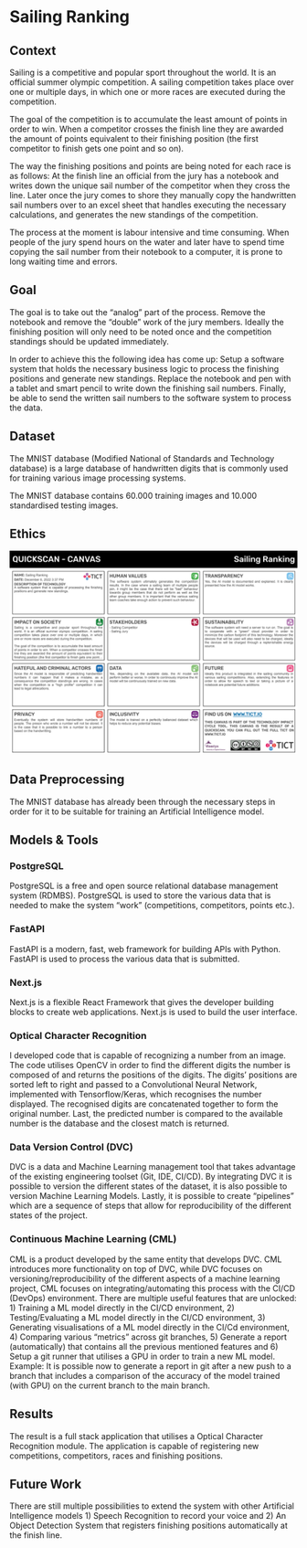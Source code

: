 # Sailing Ranking

## Context

Sailing is a competitive and popular sport throughout the world. It is an official summer olympic competition. A sailing competition takes place over one or multiple days, in which one or more races are executed during the competition. 

The goal of the competition is to accumulate the least amount of points in order to win. When a competitor crosses the finish line they are awarded the amount of points equivalent to their finishing position (the first competitor to finish gets one point and so on).

The way the finishing positions and points are being noted for each race is as follows: At the finish line an official from the jury has a notebook and writes down the unique sail number of the competitor when they cross the line. Later once the jury comes to shore they manually copy the handwritten sail numbers over to an excel sheet that handles executing the necessary calculations, and generates the new standings of the competition.

The process at the moment is labour intensive and time consuming. When people of the jury spend hours on the water and later have to spend time copying the sail number from their notebook to a computer, it is prone to long waiting time and errors.

## Goal

The goal is to take out the “analog” part of the process. Remove the notebook and remove the “double” work of the jury members. Ideally the finishing position will only need to be noted once and the competition standings should be updated immediately.

In order to achieve this the following idea has come up: Setup a software system that holds the necessary business logic to process the finishing positions and generate new standings. Replace the notebook and pen with a tablet and smart pencil to write down the finishing sail numbers. Finally, be able to send the written sail numbers to the software system to process the data.

## Dataset
The MNIST database (Modified National of Standards and Technology database) is a large database of handwritten digits that is commonly used for training various image processing systems.

The MNIST database contains 60.000 training images and 10.000 standardised testing images.

## Ethics
![ethics](./ethics.png)

## Data Preprocessing

The MNIST database has already been through the necessary steps in order for it to be suitable for training an Artificial Intelligence model.

## Models & Tools

### PostgreSQL

PostgreSQL is a free and open source relational database management system (RDMBS). PostgreSQL is used to store the various data that is needed to make the system “work” (competitions, competitors, points etc.).

### FastAPI

FastAPI is a modern, fast, web framework for building APIs with Python. FastAPI is used to process the various data that is submitted.

### Next.js

Next.js is a flexible React Framework that gives the developer building blocks to create web applications. Next.js is used to build the user interface.

### Optical Character Recognition

I developed code that is capable of recognizing a number from an image. The code utilises OpenCV in order to find the different digits the number is composed of and returns the positions of the digits. The digits’ positions are sorted left to right and passed to a Convolutional Neural Network, implemented with Tensorflow/Keras, which recognises the number displayed. The recognised digits are concatenated together to form the original number. Last, the predicted number is compared to the available number is the database and the closest match is returned.

### Data Version Control (DVC)

DVC is a data and Machine Learning management tool that takes advantage of the existing engineering toolset (Git, IDE, CI/CD). By integrating DVC it is possible to version the different states of the dataset, it is also possible to version Machine Learning Models. Lastly, it is possible to create “pipelines” which are a sequence of steps that allow for reproducibility of the different states of the project.

### Continuous Machine Learning (CML)

CML is a product developed by the same entity that develops DVC. CML introduces more functionality on top of DVC, while DVC focuses on versioning/reproducibility of the different aspects of a machine learning project, CML focuses on integrating/automating this process with the CI/CD (DevOps) environment. There are multiple useful features that are unlocked: 1) Training a ML model directly in the CI/CD environment, 2) Testing/Evaluating a ML model directly in the CI/CD environment, 3) Generating visualisations of a ML model directly in the CI/Cd environment, 4) Comparing various “metrics” across git branches, 5) Generate a report (automatically) that contains all the previous mentioned features and 6) Setup a git runner that utilises a GPU in order to train a new ML model. Example: It is possible now to generate a report in git after a new push to a branch that includes a comparison of the accuracy of the model trained (with GPU) on the current branch to the main branch.

## Results

The result is a full stack application that utilises a Optical Character Recognition module. The application is capable of registering new competitions, competitors, races and finishing positions.

## Future Work

There are still multiple possibilities to extend the system with other Artificial Intelligence models 1) Speech Recognition to record your voice and 2) An Object Detection System that registers finishing positions automatically at the finish line.

